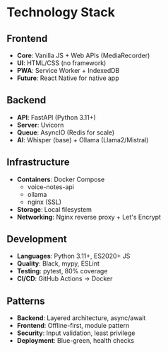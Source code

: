# Technology Stack

## Frontend
- **Core**: Vanilla JS + Web APIs (MediaRecorder)
- **UI**: HTML/CSS (no framework)
- **PWA**: Service Worker + IndexedDB
- **Future**: React Native for native app

## Backend
- **API**: FastAPI (Python 3.11+)
- **Server**: Uvicorn
- **Queue**: AsyncIO (Redis for scale)
- **AI**: Whisper (base) + Ollama (Llama2/Mistral)

## Infrastructure
- **Containers**: Docker Compose
  - voice-notes-api
  - ollama
  - nginx (SSL)
- **Storage**: Local filesystem
- **Networking**: Nginx reverse proxy + Let's Encrypt

## Development
- **Languages**: Python 3.11+, ES2020+ JS
- **Quality**: Black, mypy, ESLint
- **Testing**: pytest, 80% coverage
- **CI/CD**: GitHub Actions → Docker

## Patterns
- **Backend**: Layered architecture, async/await
- **Frontend**: Offline-first, module pattern
- **Security**: Input validation, least privilege
- **Deployment**: Blue-green, health checks